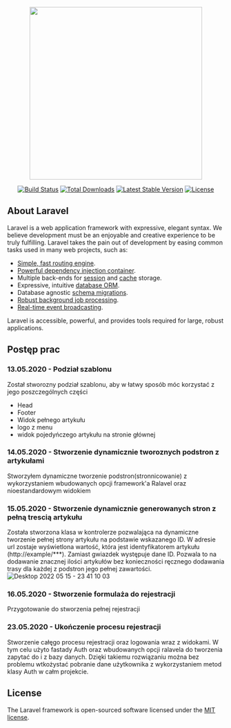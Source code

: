 <p align="center"><a href="https://laravel.com" target="_blank"><img src="https://raw.githubusercontent.com/laravel/art/master/logo-lockup/5%20SVG/2%20CMYK/1%20Full%20Color/laravel-logolockup-cmyk-red.svg" width="400"></a></p>

<p align="center">
<a href="https://travis-ci.org/laravel/framework"><img src="https://travis-ci.org/laravel/framework.svg" alt="Build Status"></a>
<a href="https://packagist.org/packages/laravel/framework"><img src="https://img.shields.io/packagist/dt/laravel/framework" alt="Total Downloads"></a>
<a href="https://packagist.org/packages/laravel/framework"><img src="https://img.shields.io/packagist/v/laravel/framework" alt="Latest Stable Version"></a>
<a href="https://packagist.org/packages/laravel/framework"><img src="https://img.shields.io/packagist/l/laravel/framework" alt="License"></a>
</p>

## About Laravel

Laravel is a web application framework with expressive, elegant syntax. We believe development must be an enjoyable and creative experience to be truly fulfilling. Laravel takes the pain out of development by easing common tasks used in many web projects, such as:

- [Simple, fast routing engine](https://laravel.com/docs/routing).
- [Powerful dependency injection container](https://laravel.com/docs/container).
- Multiple back-ends for [session](https://laravel.com/docs/session) and [cache](https://laravel.com/docs/cache) storage.
- Expressive, intuitive [database ORM](https://laravel.com/docs/eloquent).
- Database agnostic [schema migrations](https://laravel.com/docs/migrations).
- [Robust background job processing](https://laravel.com/docs/queues).
- [Real-time event broadcasting](https://laravel.com/docs/broadcasting).

Laravel is accessible, powerful, and provides tools required for large, robust applications.

## Postęp prac

### 13.05.2020 - Podział szablonu
Został stworozny podział szablonu, aby w łatwy sposób móc korzystać z jego poszczególnych części
- Head
- Footer
- Widok pełnego artykułu
- logo z menu
- widok pojedyńczego artykułu na stronie głównej
### 14.05.2020 - Stworzenie dynamicznie tworoznych podstron z artykułami

Stworzyłem dynamiczne tworzenie podstron(stronnicowanie) z wykorzystaniem wbudowanych opcji framework'a Ralavel oraz nioestandardowym widokiem
### 15.05.2020 - Stworzenie dynamicznie generowanych stron z pełną trescią artykułu

Została stworzona klasa w kontrolerze pozwalająca na dynamiczne tworzenie pełnej strony artykułu na podstawie wskazanego ID.
W adresie url zostaje wyświetlona wartość, która jest identyfikatorem artykułu (http://example/***). Zamiast gwiazdek występuje dane ID.
Pozwala to na dodawanie znacznej ilości artykułów bez konieczności ręcznego dodawania trasy dla każdej z podstron jego pełnej zawartości.
![Desktop 2022 05 15 - 23 41 10 03](https://user-images.githubusercontent.com/77799976/168495852-7f54217e-caf9-47e8-ab0b-636ab0f9d25f.gif)

### 16.05.2020 - Stworzenie formulaża do rejestracji

Przygotowanie do stworzenia pełnej rejestracji

### 23.05.2020 - Ukończenie procesu rejestracji

Stworzenie całęgo procesu rejestracji oraz logowania wraz z widokami. W tym celu użyto fastady Auth oraz wbudowanych opcji ralavela do tworzenia zapytać do i z bazy danych. Dzięki takiemu rozwiązaniu można bez problemu wtkożystać pobranie dane użytkownika z wykorzystaniem metod klasy Auth w całm projekcie.

## License

The Laravel framework is open-sourced software licensed under the [MIT license](https://opensource.org/licenses/MIT).
